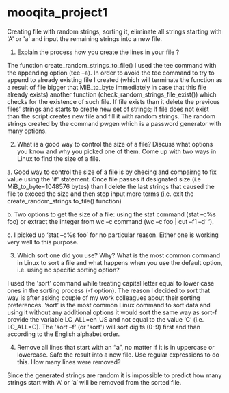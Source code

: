 # mooqita_project1
Creating file with random strings, sorting it, eliminate all strings starting with 'A' or 'a' and input the remaining strings into a new file.

1) Explain the process how you create the lines in your file ?

The function create_random_strings_to_file() I used the tee command with the appending option (tee –a). In order to avoid the tee command to try to append to already existing file I created (which will terminate the function as a result of file bigger that MiB_to_byte immediately in case that this file already exists) another function (check_random_strings_file_exist()) which checks for the existence of such file. If file exists than it delete the previous files’ strings and starts to create new set of strings; If file does not exist than the script creates new file and fill it with random strings. The random strings created by the command pwgen which is a password generator with many options.

2) What is a good way to control the size of a file? Discuss what options you know and why you picked one of them. Come up with two ways in Linux to find the size of a file. 

a. Good way to control the size of a file is by checing and compairng to fix value using the 'if' statement. Once file passes it designated size (i.e MiB_to_byte=1048576 bytes) than I delete the last strings that caused the file to exceed the size and then stop input more terms (i.e. exit the create_random_strings to_file() function)

b. Two options to get the size of a file: using the stat command (stat –c%s foo) or extract the integer from wc –c command (wc –c foo | cut –f1 –d’ ‘).

c. I picked up ‘stat –c%s foo’ for no particular reason. Either one is working very well to this purpose.

3) Which sort one did you use? Why? What is the most common command in Linux to sort a file and what happens when you use the default option, i.e. using no specific sorting option?

I used the 'sort' command while treating capital letter equal to lower case ones in the sorting process (-f option). The reason I decided to sort that way is after asking couple of my work colleagues about their sorting preferences. ‘sort’ is the most common Linux command to sort data and using it without any additional options it would sort the same way as sort-f provide the variable LC_ALL=en_US and not equal to the value ‘C’ (i.e. LC_ALL=C). The 'sort –f' (or 'sort') will sort digits (0-9) first and than according to the English alphabet order.

4) Remove all lines that start with an “a”, no matter if it is in uppercase or lowercase. Safe the result into a new file. Use regular expressions to do this. How many lines were removed?

Since the generated strings are random it is impossible to predict how many strings start with ‘A’ or ‘a’ will be removed from the sorted file.
